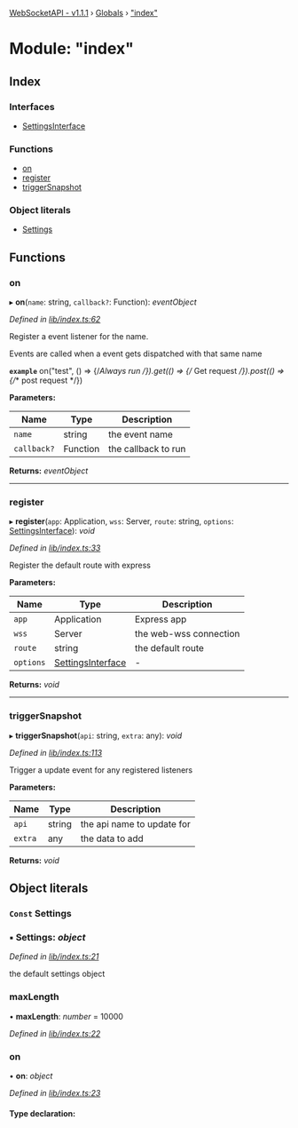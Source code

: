 [WebSocketAPI - v1.1.1](../README.md) › [Globals](../globals.md) › ["index"](_index_.md)

# Module: "index"

## Index

### Interfaces

* [SettingsInterface](../interfaces/_index_.settingsinterface.md)

### Functions

* [on](_index_.md#on)
* [register](_index_.md#register)
* [triggerSnapshot](_index_.md#triggersnapshot)

### Object literals

* [Settings](_index_.md#const-settings)

## Functions

###  on

▸ **on**(`name`: string, `callback?`: Function): *eventObject*

*Defined in [lib/index.ts:62](https://github.com/T-Reimer/WebSocketAPI/blob/7bc0908/lib/index.ts#L62)*

Register a event listener for the name.

Events are called when a event gets dispatched with that same name

**`example`** on("test", () => {\/*Always run *\/}).get(() => {\/** Get request *\/}).post(() => {\/** post request *\/})

**Parameters:**

Name | Type | Description |
------ | ------ | ------ |
`name` | string | the event name |
`callback?` | Function | the callback to run  |

**Returns:** *eventObject*

___

###  register

▸ **register**(`app`: Application, `wss`: Server, `route`: string, `options`: [SettingsInterface](../interfaces/_index_.settingsinterface.md)): *void*

*Defined in [lib/index.ts:33](https://github.com/T-Reimer/WebSocketAPI/blob/7bc0908/lib/index.ts#L33)*

Register the default route with express

**Parameters:**

Name | Type | Description |
------ | ------ | ------ |
`app` | Application | Express app |
`wss` | Server | the web-wss connection |
`route` | string | the default route  |
`options` | [SettingsInterface](../interfaces/_index_.settingsinterface.md) | - |

**Returns:** *void*

___

###  triggerSnapshot

▸ **triggerSnapshot**(`api`: string, `extra`: any): *void*

*Defined in [lib/index.ts:113](https://github.com/T-Reimer/WebSocketAPI/blob/7bc0908/lib/index.ts#L113)*

Trigger a update event for any registered listeners

**Parameters:**

Name | Type | Description |
------ | ------ | ------ |
`api` | string | the api name to update for |
`extra` | any | the data to add  |

**Returns:** *void*

## Object literals

### `Const` Settings

### ▪ **Settings**: *object*

*Defined in [lib/index.ts:21](https://github.com/T-Reimer/WebSocketAPI/blob/7bc0908/lib/index.ts#L21)*

the default settings object

###  maxLength

• **maxLength**: *number* = 10000

*Defined in [lib/index.ts:22](https://github.com/T-Reimer/WebSocketAPI/blob/7bc0908/lib/index.ts#L22)*

###  on

• **on**: *object*

*Defined in [lib/index.ts:23](https://github.com/T-Reimer/WebSocketAPI/blob/7bc0908/lib/index.ts#L23)*

#### Type declaration:
